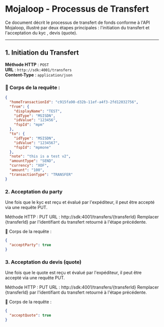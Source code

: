 #  Mojaloop - Processus de Transfert

Ce document décrit le processus de transfert de fonds conforme à l'API Mojaloop, illustré par deux étapes principales : l'initiation du transfert et l'acceptation du kyc , devis (quote).

---

## 1. Initiation du Transfert

**Méthode HTTP** : `POST`  
**URL** : `http://sdk:4001/transfers`  
**Content-Type** : `application/json`

### 🧾 Corps de la requête :

```json
{
  "homeTransactionId": "c915fa90-d32b-11ef-a4f3-2fd12032756",
  "from": {
    "displayName": "TEST",
    "idType": "MSISDN",
    "idValue": "123456",
    "fspId": "mpm"
  },
  "to": {
    "idType": "MSISDN",
    "idValue": "1234567",
    "fspId": "mpmone"
  },
  "note": "this is a test v2",
  "amountType": "SEND",
  "currency": "XOF",
  "amount": "100",
  "transactionType": "TRANSFER"
}
```
### 2. Acceptation du party
Une fois que le kyc est reçu et évalué par l'expéditeur, il peut être accepté via une requête PUT.

Méthode HTTP : PUT
URL : http://sdk:4001/transfers/{transferId}
Remplacer {transferId} par l'identifiant du transfert retourné à l'étape précédente.

🧾 Corps de la requête :
```json
{
  "acceptParty": true
}
```


### 3. Acceptation du devis (quote)
Une fois que le quote est reçu et évalué par l'expéditeur, il peut être accepté via une requête PUT.

Méthode HTTP : PUT
URL : http://sdk:4001/transfers/{transferId}
Remplacer {transferId} par l'identifiant du transfert retourné à l'étape précédente.

🧾 Corps de la requête :
```json
{
  "acceptQuote": true
}
```
